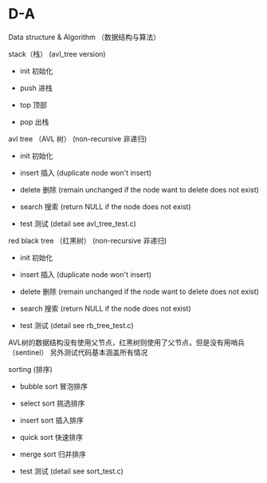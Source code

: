# D-A
Data structure &amp; Algorithm （数据结构与算法）

stack（栈） (avl_tree version)

- init 初始化

- push 进栈

- top 顶部

- pop 出栈

avl tree （AVL 树） (non-recursive 非递归)

- init 初始化

- insert 插入 (duplicate node won't insert)

- delete 删除 (remain unchanged if the node want to delete does not exist)

- search 搜索 (return NULL if the node does not exist)

- test 测试 (detail see avl_tree_test.c)

red black tree （红黑树） (non-recursive 非递归)

- init 初始化

- insert 插入 (duplicate node won't insert)

- delete 删除 (remain unchanged if the node want to delete does not exist)

- search 搜索 (return NULL if the node does not exist)

- test 测试 (detail see rb_tree_test.c)


AVL树的数据结构没有使用父节点，红黑树则使用了父节点，但是没有用哨兵（sentinel）
另外测试代码基本涵盖所有情况

sorting (排序)

- bubble sort 冒泡排序

- select sort 挑选排序

- insert sort 插入排序

- quick sort 快速排序

- merge sort 归并排序

- test 测试 (detail see sort_test.c)